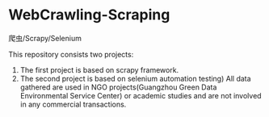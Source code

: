 # WebCrawling-Scraping
爬虫/Scrapy/Selenium

This repository consists two projects:
1. The first project is based on scrapy framework.
2. The second project is based on selenium automation testing)
All data gathered are used in NGO projects(Guangzhou Green Data Environmental Service Center) or academic studies and are not involved in any commercial transactions.  
